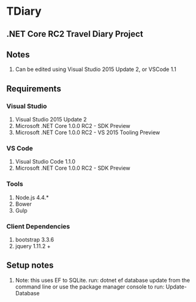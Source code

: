 # TDiary
## .NET Core RC2 Travel Diary Project

## Notes
1. Can be edited using Visual Studio 2015 Update 2, or VSCode 1.1

## Requirements
### Visual Studio
1. Visual Studio 2015 Update 2
2. Microsoft .NET Core 1.0.0 RC2 - SDK Preview
3. Microsoft .NET Core 1.0.0 RC2 - VS 2015 Tooling Preview

### VS Code
1. Visual Studio Code 1.1.0
2. Microsoft .NET Core 1.0.0 RC2 - SDK Preview

### Tools
1. Node.js 4.4.*
2. Bower
3. Gulp

### Client Dependencies
1. bootstrap 3.3.6
2. jquery 1.11.2 +

## Setup notes
1. Note: this uses EF to SQLite.  run: dotnet ef database update from the command line or use the package manager console to run: Update-Database